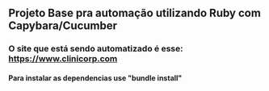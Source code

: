 ## Projeto Base pra automação utilizando Ruby com Capybara/Cucumber

### O site que está sendo automatizado é esse: https://www.clinicorp.com

#### Para instalar as dependencias use "bundle install"